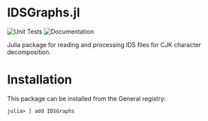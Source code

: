 # IDSGraphs.jl
![Unit Tests](https://github.com/tmthyln/IDSGraphs.jl/workflows/Unit%20Tests/badge.svg?branch=main)
![Documentation](https://github.com/tmthyln/IDSGraphs.jl/workflows/Documentation/badge.svg)

Julia package for reading and processing IDS files for CJK character decomposition.

# Installation
This package can be installed from the General registry:
```julia-repl
julia> ] add IDSGraphs
```
